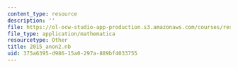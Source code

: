 ```yaml
---
content_type: resource
description: ''
file: https://ol-ocw-studio-app-production.s3.amazonaws.com/courses/res-3-004-visualizing-materials-science-fall-2017/375a6395d98615a0297a889bf4033755_2015_anon2.nb
file_type: application/mathematica
resourcetype: Other
title: 2015_anon2.nb
uid: 375a6395-d986-15a0-297a-889bf4033755
---
```


